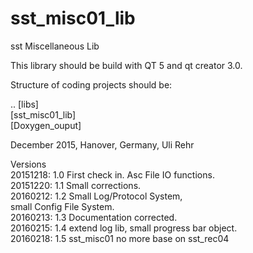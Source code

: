 # sst_misc01_lib
sst Miscellaneous Lib 

This library should be build with QT 5 and qt creator 3.0.

Structure of coding projects should be:

.. [libs] <BR>
   [sst_misc01_lib]<BR>
   [Doxygen_ouput]<BR>

December 2015, Hanover, Germany, Uli Rehr

Versions <BR>
20151218: 1.0 First check in. Asc File IO functions. <BR>
20151220: 1.1 Small corrections. <BR>
20160212: 1.2 Small Log/Protocol System, <BR>
              small Config File System. <BR>
20160213: 1.3 Documentation corrected. <BR>
20160215: 1.4 extend log lib, small progress bar object. <BR>
20160218: 1.5 sst_misc01 no more base on sst_rec04 <BR>

